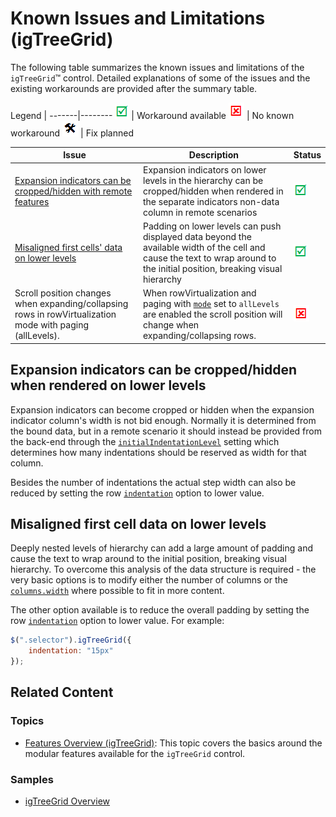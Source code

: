 ﻿<!--
|metadata|
{
    "fileName": "igtreegrid-known-issues-and-limitations",
    "controlName": ["igTreeGrid"],
    "tags": ["Grids", "Data Binding", "Getting Started"]
}
|metadata|
-->

# Known Issues and Limitations (igTreeGrid)

The following table summarizes the known issues and limitations of the `igTreeGrid`™ control. Detailed explanations of some of the issues and the existing workarounds are provided after the summary table.

Legend | 
-------|--------
![](../../images/images/positive.png) | Workaround available
![](../../images/images/negative.png) | No known workaround
![](../../images/images/plannedFix.png) | Fix planned


Issue | Description | Status
------|-------------|-------
[Expansion indicators can be cropped/hidden with remote features](#expand-indicator-crop) | Expansion indicators on lower levels in the hierarchy can be cropped/hidden when rendered in the separate indicators non-data column in remote scenarios | ![](../../images/images/positive.png)
[Misaligned first cells' data on lower levels](#misaligned-data) | Padding on lower levels can push displayed data beyond the available width of the cell and cause the text to wrap around to the initial position, breaking visual hierarchy | ![](../../images/images/positive.png) 
Scroll position changes when expanding/collapsing rows in rowVirtualization mode with paging (allLevels).|When rowVirtualization and paging with  [`mode`](%%jQueryApiUrl%%/ui.igtreegrid#options:mode) set to `allLevels` are enabled the scroll position will change when expanding/collapsing rows.| ![](../../images/images/negative.png) 

## <a id="expand-indicator-crop"></a> Expansion indicators can be cropped/hidden when rendered on lower levels
Expansion indicators can become cropped or hidden when the expansion indicator column's width is not bid enough. Normally it is determined from the bound data, but in a remote scenario it should instead be provided from the back-end through the [`initialIndentationLevel`](%%jQueryApiUrl%%/ui.igtreegrid#options:initialIndentationLevel) setting which determines how many indentations should be reserved as width for that column.

Besides the number of indentations the actual step width can also be reduced by setting the row [`indentation`](%%jQueryApiUrl%%/ui.igtreegrid#options:indentation) option to lower value.


## <a id="misaligned-data"></a> Misaligned first cell data on lower levels

Deeply nested levels of hierarchy can add a large amount of padding and cause the text to wrap around to the initial position, breaking visual hierarchy. To overcome this analysis of the data structure is required - the very basic options is to modify either the number of columns or the [`columns.width`](%%jQueryApiUrl%%/ui.igtreegrid#options:columns.width) where possible to fit in more content.

The other option available is to reduce the overall padding by setting the row [`indentation`](%%jQueryApiUrl%%/ui.igtreegrid#options:indentation) option to lower value. For example:

```js
$(".selector").igTreeGrid({
    indentation: "15px"
});
```

## <a id="related-content"></a> Related Content

### <a id="topics"></a> Topics
-   [Features Overview (igTreeGrid)](igTreeGrid-Features-Overview.html): This topic covers the basics around the modular features available for the `igTreeGrid` control.

### <a id="samples"></a> Samples
- [igTreeGrid Overview](%%SamplesUrl%%/tree-grid/overview)
